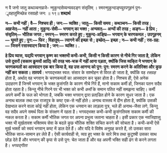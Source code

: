  

न वै जनो जातु कथञ्चनाव्रजे- न्मुकुन्दसेव्यन्यवदङ्ग संसृतिम् । स्मरन्मुकुन्दाङ्घ्यु्रपगूहनं पुन- ॢवहातुमिच्छेन्न रसग्रहो जन: ॥ १९॥ **शब्दार्थ** 

**न—** **कभी नहीं** **; वै—** **निश्चय ही** **; जन:—** **व्यक्ति** **; जातु—** **किसी समय** **; कथञ्चन—** **किसी तरह** **; आव्रजेत्—** **नहीं आता** **;** **मुकुन्द-सेवी—** **भगवान् का भक्त** **; अन्यवत्—** **अन्यों की तरह** **; अङ्ग—** **हे प्रिय** **; संसृतिम्—** **भौतिक जगत** **; स्मरन्—** **स्मरण** **करते हुए** **; मुकुन्द-अङ्घ्रि—** **भगवान् के चरणकमल** **; उपगूहनम्—** **घूमते हुए** **; पुन:—** **फिर** **; विहातुम्—** **त्यागने की इच्छा** **से** **; इच्छेत्—** **इच्छा** **; न—** **कभी नहीं** **; रस-ग्रह:—** **जिसने रसास्वादन किया है** **; जन:—** **व्यक्ति।** **.** 

**हे प्रिय व्यास, यद्यपि भगवान् कृष्ण का भक्तभी कभी-कभी, किसी न किसी कारण** **से नीचे गिर जाता है, लेकिन उसे दूसरों (सकाम कॢमयों आदि) की तरह भव-चक्र में** **नहीं आना पड़ता, क्योंकि जिस व्यकि्त ने भगवान् के चरणकमलों का आस्वादन एक बार** **किया है, वह उस आनन्द को पुन: पुन: स्मरण करने के अतिरिक्त और कुछ नहीं कर** **सकता।** **तात्पर्य** : भगवद्भक्त स्वत: संसार के सश्मोहन से विरत हो जाता है, क्योंकि वह *रसग्रह* होता है, अर्थात् वह भगवान् के चरणकमलों का आस्वादन कर चुका होता है। निश्चय ही, ऐसे अनेक उदाहरण हैं जिनमें भगवान् के भक्त कुसंगति के कारण नीचे गिरे हैं, मानो सकाम कर्मी हों, जिनका पतन सदैव होता रहता है। किन्तु नीचे गिरने पर भी भक्त को कभी *कर्मी* के समान पतित नहीं समझना चाहिए। कर्मी अपने कर्मों के फल को भोगता है, जबकि भक्त भगवान् द्वारा प्रताडि़त होने के कारण सुधर जाता है। एक अनाथ बालक तथा एक राजपुत्र के कष्ट एक-से नहीं होते। अनाथ वास्तव में दीन होता है, क्योंकि उसकी देखभाल करने वाला कोई नहीं होता, लेकिन एक धनवान का लाड़ला पुत्र, भले ही अनाथ-जैसा लगे, किन्तु वह सदैव अपने समर्थ पिता के संरक्षण में रहता है। भगवद्भक्त कभी-कभी कुसंगतिवश सकाम कर्मी की नकल करता है। सकाम कर्मी भौतिक जगत पर अपना प्रभुत्व जताना चाहता है। इसी प्रकार एक नवजिज्ञासु भक्त भी मूर्खतावश भक्तिमय सेवा के बदले कुछ भौतिक शक्ति संचित करने की सोचता है। कभी-कभी ऐसे मूर्ख भक्तों को स्वयं भगवान् कष्ट में डाल देते हैं। और यदि वे विशेष अनुग्रह करते हैं, तो उसका सारा भौतिक साज-सामान हर लेते हैं। ऐसी कार्यवाही से, व्यग्र हुए भक्त के सारे मित्र तथा कुटुश्बी उसका साथ छोड़ देते हैं और भगवान् की कृपा से उसे पुन: चेत जाता है और वह अपनी भक्ति सही ढंग से करने लगता है। *भगवद्गीता* 